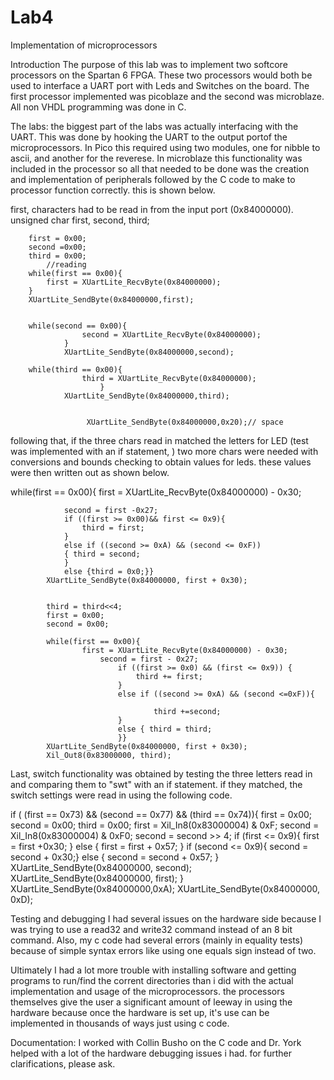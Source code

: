 Lab4
====

Implementation of microprocessors


Introduction
The purpose of this lab was to implement two softcore processors on the Spartan 6 FPGA. These two processors would both be used to interface a UART port with Leds and Switches on the board. The first processor implemented was picoblaze and the second was microblaze. All non VHDL programming was done in C. 



The labs: 
the biggest part of the labs was actually interfacing with the UART. This was done by hooking the UART to the output portof the microprocessors. In Pico this required using two modules, one for nibble to ascii, and another for the reverese. In microblaze this functionality was included in the processor so all that needed to be done was the creation and implementation of peripherals followed by the C code to make to processor function correctly. this is shown below. 

first, characters had to be read in from the input port (0x84000000). 
  unsigned char first, second, third;

		first = 0x00;
		second =0x00;
		third = 0x00;
			//reading
		while(first == 0x00){
			first = XUartLite_RecvByte(0x84000000);
		}
		XUartLite_SendByte(0x84000000,first);


		while(second == 0x00){
					second = XUartLite_RecvByte(0x84000000);
				}
				XUartLite_SendByte(0x84000000,second);

		while(third == 0x00){
					third = XUartLite_RecvByte(0x84000000);
						}
				XUartLite_SendByte(0x84000000,third);


				     XUartLite_SendByte(0x84000000,0x20);// space
				     
following that, if the three chars read in matched the letters for LED (test was implemented with an if statement, ) two more chars were needed with conversions and bounds checking to obtain values for leds. these values were then written out as shown below. 


while(first == 0x00){
						first = XUartLite_RecvByte(0x84000000) - 0x30;




				second = first -0x27;
				if ((first >= 0x00)&& first <= 0x9){
					third = first;
				}
				else if ((second >= 0xA) && (second <= 0xF))
				{ third = second;
				}
				else {third = 0x0;}}
			XUartLite_SendByte(0x84000000, first + 0x30);


			third = third<<4;
			first = 0x00;
			second = 0x00;

			while(first == 0x00){
					first = XUartLite_RecvByte(0x84000000) - 0x30;
						second = first - 0x27;
							if ((first >= 0x0) && (first <= 0x9)) {
								third += first;
							}
							else if ((second >= 0xA) && (second <=0xF)){

									third +=second;
							}
							else { third = third;
							}}
			XUartLite_SendByte(0x84000000, first + 0x30);
			Xil_Out8(0x83000000, third);
			
Last, switch functionality was obtained by testing the three letters read in and comparing them to "swt" with an if statement. if they matched, the switch settings were read in using the following code. 


if ( (first == 0x73) && (second == 0x77) && (third == 0x74)){
			first = 0x00;
			second = 0x00;
			third = 0x00;
			first = Xil_In8(0x83000004) & 0xF;
			second = Xil_In8(0x83000004) & 0xF0;
			second = second >> 4;
			if (first <= 0x9){
				first = first +0x30;
			} else {
				first = first + 0x57;
			}
			if (second <= 0x9){
				second = second + 0x30;}
			else { second = second + 0x57;
			}
			XUartLite_SendByte(0x84000000, second);
			XUartLite_SendByte(0x84000000, first);
	}
	XUartLite_SendByte(0x84000000,0xA);
	XUartLite_SendByte(0x84000000, 0xD);
	
Testing and debugging
I had several issues on the hardware side because I was trying to use a read32 and write32 command instead of an 8 bit command. Also, my c code had several errors (mainly in equality tests) because of simple syntax errors like using one equals sign instead of two. 


Ultimately I had a lot more trouble with installing software and getting programs to run/find the corrent directories than i did with the actual implementation and usage of the microprocessors. the processors themselves give the user a significant amount of leeway in using the hardware because once the hardware is set up, it's use can be implemented in thousands of ways just using c code. 


Documentation: I worked with Collin Busho on the C code and Dr. York helped with a lot of the hardware debugging issues i had. for further clarifications, please ask. 
